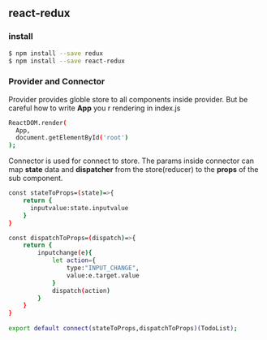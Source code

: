 
##  react-redux

### install

```bash
$ npm install --save redux
$ npm install --save react-redux

```

### Provider and Connector

Provider provides globle store to all components inside provider.
But be careful how to write **App** you r rendering in index.js

```bash
ReactDOM.render(
  App,
  document.getElementById('root')
);
```

Connector is used for connect to store. The params inside connector can map **state** data and **dispatcher** from the store(reducer) to the **props** of the sub component.

```bash
const stateToProps=(state)=>{
    return {
      inputvalue:state.inputvalue
    }
}

const dispatchToProps=(dispatch)=>{
    return {
        inputchange(e){
            let action={
                type:"INPUT_CHANGE",
                value:e.target.value
            }
            dispatch(action)
        }
    }
}
 
export default connect(stateToProps,dispatchToProps)(TodoList);
```

